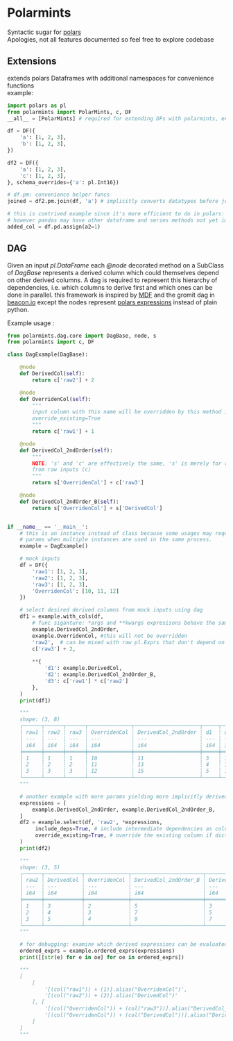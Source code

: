 # Polarmints
Syntactic sugar for [polars](https://docs.pola.rs/user-guide/migration/pandas/) <br>
Apologies, not all features documented so feel free to explore codebase 

## Extensions
extends polars Dataframes with additional namespaces for convenience functions<br>
example:
```python
import polars as pl
from polarmints import PolarMints, c, DF
__all__ = [PolarMints] # required for extending DFs with polarmints, even though not explicitly used  

df = DF({
    'a': [1, 2, 3],
    'b': [1, 2, 3],
})

df2 = DF({
    'a': [1, 2, 3],
    'c': [1, 2, 3],
}, schema_overrides={'a': pl.Int16})

# df.pm: convenience helper funcs
joined = df2.pm.join(df, 'a') # implicitly converts datatypes before joining two DFs whose column types don't match

# this is contrived example since it's more efficient to do in polars: pl.DataFrame.with_column(pl.col('a') + 1) 
# however pandas may have other dataframe and series methods not yet implemented in polars
added_col = df.pd.assign(a2=1)
```

## DAG
Given an input _pl.DataFrame_ each _@node_ decorated method on a SubClass of _DagBase_ represents a derived column which could themselves depend on other derived columns. A dag is required to represent this hierarchy of dependencies, i.e. which columns to derive first and which ones can be done in parallel. this framework is inspired by [MDF](https://github.com/man-group/mdf) and the gromit dag in [beacon.io](https://www.beacon.io/) except the nodes represent [polars expressions](https://docs.pola.rs/py-polars/html/reference/expressions/index.html) instead of plain python. 

Example usage : 
```python
from polarmints.dag.core import DagBase, node, s
from polarmints import c, DF

class DagExample(DagBase):

    @node
    def DerivedCol(self):
        return c['raw2'] + 2

    @node
    def OverridenCol(self):
        """
        input column with this name will be overridden by this method if instance is initialized with
        override_existing=True
        """
        return c['raw1'] + 1

    @node
    def DerivedCol_2ndOrder(self):
        """
        NOTE: 's' and 'c' are effectively the same, 's' is merely for readability to distinguish derived columns (s)
        from raw inputs (c)
        """
        return s['OverridenCol'] + c['raw3']

    @node
    def DerivedCol_2ndOrder_B(self):
        return s['OverridenCol'] + s['DerivedCol']


if __name__ == '__main__':
    # this is an instance instead of class because some usages may require initializing the dag with instance specific
    # params when multiple instances are used in the same process.
    example = DagExample()

    # mock inputs
    df = DF({
        'raw1': [1, 2, 3],
        'raw2': [1, 2, 3],
        'raw3': [1, 2, 3],
        'OverridenCol': [10, 11, 12]
    })

    # select desired derived columns from mock inputs using dag
    df1 = example.with_cols(df,
        # func siganture: *args and **kwargs expresisons behave the same way as pl.DataFrame.with_column() and .select()          
        example.DerivedCol_2ndOrder,
        example.OverridenCol, #this will not be overridden
        'raw2',  # can be mixed with raw pl.Exprs that don't depend on the DAG nodes
        c['raw3'] + 2,
        
        **{
            'd1': example.DerivedCol,
            'd2': example.DerivedCol_2ndOrder_B,
            'd3': c['raw1'] * c['raw2']
        },
    )
    print(df1)

    """
    shape: (3, 8)
    ┌──────┬──────┬──────┬──────────────┬─────────────────────┬─────┬─────┬─────┐
    │ raw1 ┆ raw2 ┆ raw3 ┆ OverridenCol ┆ DerivedCol_2ndOrder ┆ d1  ┆ d2  ┆ d3  │
    │ ---  ┆ ---  ┆ ---  ┆ ---          ┆ ---                 ┆ --- ┆ --- ┆ --- │
    │ i64  ┆ i64  ┆ i64  ┆ i64          ┆ i64                 ┆ i64 ┆ i64 ┆ i64 │
    ╞══════╪══════╪══════╪══════════════╪═════════════════════╪═════╪═════╪═════╡
    │ 1    ┆ 1    ┆ 1    ┆ 10           ┆ 11                  ┆ 3   ┆ 13  ┆ 1   │
    │ 2    ┆ 2    ┆ 2    ┆ 11           ┆ 13                  ┆ 4   ┆ 15  ┆ 4   │
    │ 3    ┆ 3    ┆ 3    ┆ 12           ┆ 15                  ┆ 5   ┆ 17  ┆ 9   │
    └──────┴──────┴──────┴──────────────┴─────────────────────┴─────┴─────┴─────┘
    """

    # another example with more params yielding more implicitly derived columns
    expressions = [
        example.DerivedCol_2ndOrder, example.DerivedCol_2ndOrder_B,
    ]
    df2 = example.select(df, 'raw2', *expressions,
         include_deps=True, # include intermediate dependencies as columns in result DF for higher order nodes
         override_existing=True, # override the existing column if dict key or node name conflicts with raw input column
    )
    print(df2)

    """
    shape: (3, 5)
    ┌──────┬────────────┬──────────────┬───────────────────────┬─────────────────────┐
    │ raw2 ┆ DerivedCol ┆ OverridenCol ┆ DerivedCol_2ndOrder_B ┆ DerivedCol_2ndOrder │
    │ ---  ┆ ---        ┆ ---          ┆ ---                   ┆ ---                 │
    │ i64  ┆ i64        ┆ i64          ┆ i64                   ┆ i64                 │
    ╞══════╪════════════╪══════════════╪═══════════════════════╪═════════════════════╡
    │ 1    ┆ 3          ┆ 2            ┆ 5                     ┆ 3                   │
    │ 2    ┆ 4          ┆ 3            ┆ 7                     ┆ 5                   │
    │ 3    ┆ 5          ┆ 4            ┆ 9                     ┆ 7                   │
    └──────┴────────────┴──────────────┴───────────────────────┴─────────────────────┘
    """

    # for debugging: examine which derived expressions can be evaluated in parallel for each step
    ordered_exprs = example.ordered_exprs(expressions)
    print([[str(e) for e in oe] for oe in ordered_exprs])

    """
    [
        [
            '[(col("raw1")) + (1)].alias("OverridenCol")', 
            '[(col("raw2")) + (2)].alias("DerivedCol")'
        ], [
            '[(col("OverridenCol")) + (col("raw3"))].alias("DerivedCol_2ndOrder")',
            '[(col("OverridenCol")) + (col("DerivedCol"))].alias("DerivedCol_2ndOrder_B")'
        ]
    ]
    """


```
